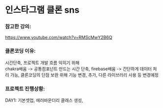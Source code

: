 # 인스타그램 클론 sns

### 참고한 강의:

https://www.youtube.com/watch?v=RMScMwY2B6Q

### 클론코딩 이유:

시간단축, 프로젝트 개발 흐름 익히기 위해  
chakra배움 -> 공통컴포넌트 만드는 시간 단축,
firebase배움 -> 간단하게 데이터 처리 가능,
클론코딩의 단점 보완 위해 기능 변경, 추가, 다른 라이브러리 사용 등 변경예정

### 프로젝트 진행상황:

DAY1: 기본셋업, 에러바운더리 클래스 생성,
